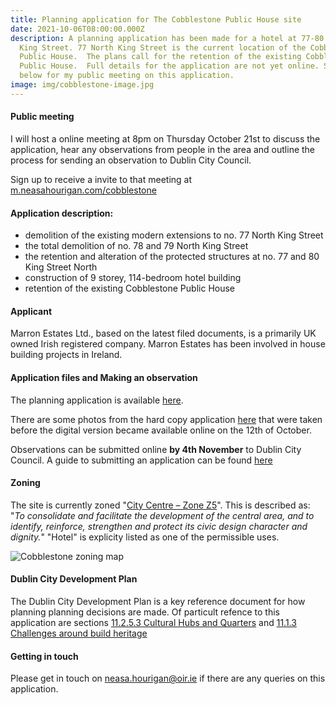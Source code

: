 ```yaml
---
title: Planning application for The Cobblestone Public House site
date: 2021-10-06T08:00:00.000Z
description: A planning application has been made for a hotel at 77-80 North
  King Street. 77 North King Street is the current location of the Cobblestone
  Public House.  The plans call for the retention of the existing Cobblestone
  Public House.  Full details for the application are not yet online. Sign up
  below for my public meeting on this application.
image: img/cobblestone-image.jpg
---
```

#### Public meeting

I will host a online meeting at 8pm on Thursday October 21st to discuss the application, hear any observations from people in the area and outline the process for sending an observation to Dublin City Council.

Sign up to receive a invite to that meeting at [m.neasahourigan.com/cobblestone](https://m.neasahourigan.com/cobblestone)

#### Application description:

* demolition of the existing modern extensions to no. 77 North King Street 
* the total demolition of no. 78 and 79 North King Street 
* the retention and alteration of the protected structures at no. 77 and 80 King Street North 
* construction of 9 storey, 114-bedroom hotel building 
* retention of the existing Cobblestone Public House

#### Applicant

Marron Estates Ltd., based on the latest filed documents, is a primarily UK owned Irish registered company. Marron Estates has been involved in house building projects in Ireland.

#### Application files and Making an observation

The planning application is available [here](https://planning.agileapplications.ie/dublincity/application-details/146422).  

There are some photos from the hard copy application [here](https://photos.app.goo.gl/QwGrojehtaYeh5fK7) that were taken before the digital version became available online on the 12th of October.

Observations can be submitted online **by 4th November** to Dublin City Council.  A guide to submitting an application can be found [here](https://neasahourigan.com/post/planning-observation/)

#### Zoning

The site is currently zoned "[City Centre – Zone Z5](https://www.dublincity.ie/dublin-city-development-plan-2016-2022/14-land-use-zoning/148-primary-land-use-zoning-categories/1485-city-centre-zone-z5)".  This is described as: "*To consolidate and facilitate the development of the central area, and to identify, reinforce, strengthen and protect its civic design character and dignity.*" "Hotel" is explicity listed as one of the permissible uses. 

![Cobblestone zoning map](img/cobblestone-zoning.png "Cobblestone zoning map")

#### Dublin City Development Plan

The Dublin City Development Plan is a key reference document for how planning planning decisions are made. Of particult refence to this application are sections [11.2.5.3 Cultural Hubs and Quarters](https://www.dublincity.ie/dublin-city-development-plan-2016-2022/11-built-heritage-and-culture/112-culture/11253-cultural-hubs-and-quarters) and [11.1.3 Challenges around build heritage](https://www.dublincity.ie/dublin-city-development-plan-2016-2022/11-built-heritage-and-culture/111-built-heritage/1113-challenges)

#### Getting in touch

Please get in touch on [neasa.hourigan@oir.ie](mailto:neasa.hourigan@oir.ie?subject=Planning%20application%20for%20The%20Cobblestone%20Public%20House%20site&body=Dear%20Neasa%2C%0D%0A%0D%0A) if there are any queries on this application.